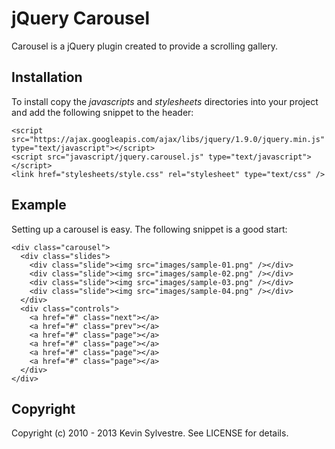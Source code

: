 # jQuery Carousel

Carousel is a jQuery plugin created to provide a scrolling gallery.

## Installation

To install copy the *javascripts* and *stylesheets* directories into your project and add the following snippet to the header:

    <script src="https://ajax.googleapis.com/ajax/libs/jquery/1.9.0/jquery.min.js" type="text/javascript"></script>
    <script src="javascript/jquery.carousel.js" type="text/javascript"></script>
    <link href="stylesheets/style.css" rel="stylesheet" type="text/css" />

## Example

Setting up a carousel is easy. The following snippet is a good start:
    
    <div class="carousel">
      <div class="slides">
        <div class="slide"><img src="images/sample-01.png" /></div>
        <div class="slide"><img src="images/sample-02.png" /></div>
        <div class="slide"><img src="images/sample-03.png" /></div>
        <div class="slide"><img src="images/sample-04.png" /></div>
      </div>
      <div class="controls">
        <a href="#" class="next"></a>
        <a href="#" class="prev"></a>
        <a href="#" class="page"></a> 
        <a href="#" class="page"></a> 
        <a href="#" class="page"></a> 
        <a href="#" class="page"></a>
      </div>
    </div>

## Copyright

Copyright (c) 2010 - 2013 Kevin Sylvestre. See LICENSE for details.
